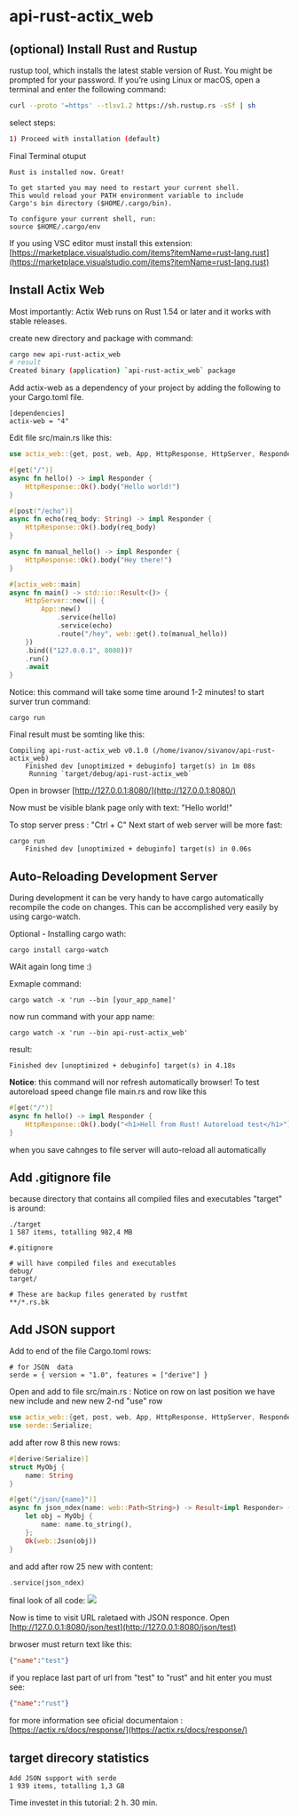 # api-rust-actix_web

## (optional) Install Rust and Rustup
rustup tool, which installs the latest stable version of Rust. You might be prompted for your password.
If you’re using Linux or macOS, open a terminal and enter the following command:

```sh
curl --proto '=https' --tlsv1.2 https://sh.rustup.rs -sSf | sh
```
select steps:
```sh
1) Proceed with installation (default)
```

Final Terminal otuput

```
Rust is installed now. Great!

To get started you may need to restart your current shell.
This would reload your PATH environment variable to include
Cargo's bin directory ($HOME/.cargo/bin).

To configure your current shell, run:
source $HOME/.cargo/env
```

If you using VSC editor must install this extension:
[https://marketplace.visualstudio.com/items?itemName=rust-lang.rust](https://marketplace.visualstudio.com/items?itemName=rust-lang.rust)


## Install Actix Web
Most importantly: Actix Web runs on Rust 1.54 or later and it works with stable releases.

create new directory and package with command:
```sh
cargo new api-rust-actix_web
# result
Created binary (application) `api-rust-actix_web` package
```

Add actix-web as a dependency of your project by adding the following to your Cargo.toml file.
```
[dependencies]
actix-web = "4"
```

Edit file src/main.rs like this:
```rs
use actix_web::{get, post, web, App, HttpResponse, HttpServer, Responder};

#[get("/")]
async fn hello() -> impl Responder {
    HttpResponse::Ok().body("Hello world!")
}

#[post("/echo")]
async fn echo(req_body: String) -> impl Responder {
    HttpResponse::Ok().body(req_body)
}

async fn manual_hello() -> impl Responder {
    HttpResponse::Ok().body("Hey there!")
}

#[actix_web::main]
async fn main() -> std::io::Result<()> {
    HttpServer::new(|| {
        App::new()
            .service(hello)
            .service(echo)
            .route("/hey", web::get().to(manual_hello))
    })
    .bind(("127.0.0.1", 8080))?
    .run()
    .await
}
```
Notice: this command will take some time around 1-2 minutes!
to start surver trun command:
```
cargo run
```
Final result must be somting like this:

```
Compiling api-rust-actix_web v0.1.0 (/home/ivanov/sivanov/api-rust-actix_web)
    Finished dev [unoptimized + debuginfo] target(s) in 1m 08s
     Running `target/debug/api-rust-actix_web`
```
Open in browser [http://127.0.0.1:8080/](http://127.0.0.1:8080/)

Now must be visible blank page only with text: "Hello world!"


To stop server press : "Ctrl + C"
Next start of web server will be more fast:
```
cargo run
    Finished dev [unoptimized + debuginfo] target(s) in 0.06s
```

## Auto-Reloading Development Server
During development it can be very handy to have cargo automatically recompile the code on changes. This can be accomplished very easily by using cargo-watch.

Optional - Installing cargo wath:
```
cargo install cargo-watch
```
WAit again long time :)

Exmaple command:
```
cargo watch -x 'run --bin [your_app_name]'
```

now run command with your app name:
```
cargo watch -x 'run --bin api-rust-actix_web'
```
result:
```
Finished dev [unoptimized + debuginfo] target(s) in 4.18s
```
**Notice**: this command will nor refresh automatically browser!
To test autoreload speed change  file main.rs and row like this
```rs
#[get("/")]
async fn hello() -> impl Responder {
    HttpResponse::Ok().body("<h1>Hell from Rust! Autoreload test</h1>")
}
```
when you save cahnges to file server will auto-reload all automatically

## Add .gitignore file
because directory that contains all compiled files and executables "target"
is around:
```
./target
1 587 items, totalling 982,4 MB
```


```
#.gitignore

# will have compiled files and executables
debug/
target/

# These are backup files generated by rustfmt
**/*.rs.bk

```


## Add JSON support
Add to end of the file Cargo.toml  rows:
```
# for JSON  data
serde = { version = "1.0", features = ["derive"] }
```

Open and add to file src/main.rs :
Notice on row  on last position we have new include
and new new 2-nd "use" row

```rs
use actix_web::{get, post, web, App, HttpResponse, HttpServer, Responder, Result};
use serde::Serialize;
```
add after row 8 this new rows:
```rs
#[derive(Serialize)]
struct MyObj {
    name: String
}

#[get("/json/{name}")]
async fn json_ndex(name: web::Path<String>) -> Result<impl Responder> {
    let obj = MyObj {
        name: name.to_string(),
    };
    Ok(web::Json(obj))
}
```

and add after row 25 new with content:
```rs
.service(json_ndex)
```
final look of all code:
![](./screenshots/api-rust-actix_web-adding-json-support.png)

Now is time to visit URL raletaed with JSON responce.
Open [http://127.0.0.1:8080/json/test](http://127.0.0.1:8080/json/test)

brwoser must return text like this:
```json
{"name":"test"}
```
if you replace last part of url from "test" to "rust" and hit enter you must see:
```json
{"name":"rust"}
```



for more information see oficial documentaion : [https://actix.rs/docs/response/](https://actix.rs/docs/response/)


## target direcory statistics
```
Add JSON support with serde
1 939 items, totalling 1,3 GB
```


Time investet in this tutorial: 2 h. 30 min.